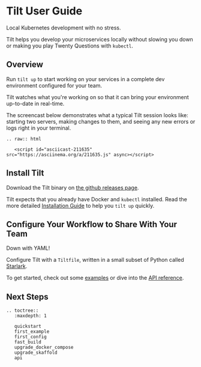 # Tilt User Guide

Local Kubernetes development with no stress.

Tilt helps you develop your microservices locally
without slowing you down or making you play Twenty Questions with `kubectl`.

## Overview

Run `tilt up` to start working on your services in a complete dev environment
configured for your team.

Tilt watches what you're working on so that it can bring your environment
up-to-date in real-time.

The screencast below demonstrates what a typical Tilt session looks like:
starting two servers, making changes to them, and seeing any new errors
or logs right in your terminal.

```eval_rst
.. raw:: html

   <script id="asciicast-211635" src="https://asciinema.org/a/211635.js" async></script>
```

## Install Tilt

Download the Tilt binary on
[the github releases page](https://github.com/windmilleng/tilt/releases).

Tilt expects that you already have Docker and `kubectl` installed.
Read the more detailed [Installation Guide](quickstart.html)
to help you `tilt up` quickly.

## Configure Your Workflow to Share With Your Team

Down with YAML!

Configure Tilt with a `Tiltfile`, written in a small subset of Python called
[Starlark](https://github.com/bazelbuild/starlark#tour>).

To get started, check out some [examples](first_example.html) or dive into the
[API reference](api.html).

## Next Steps

```eval_rst
.. toctree::
   :maxdepth: 1

   quickstart
   first_example
   first_config
   fast_build
   upgrade_docker_compose
   upgrade_skaffold
   api
```
